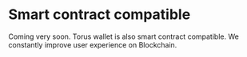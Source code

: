 # Smart contract compatible

Coming very soon. Torus wallet is also smart contract compatible. We constantly improve user experience on Blockchain.

